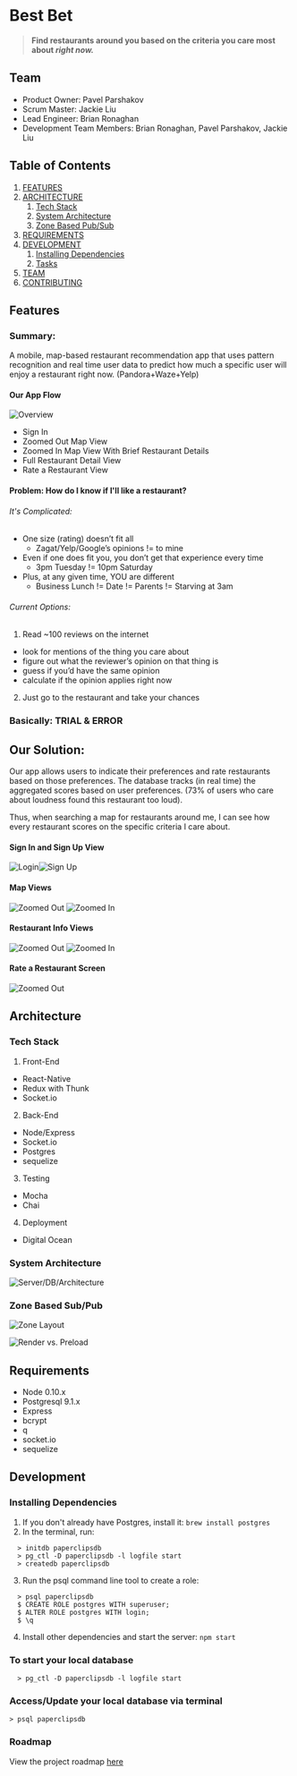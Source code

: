 # Best Bet

> **Find restaurants around you based on the criteria you care most about _right now._**


## Team

- Product Owner: Pavel Parshakov
- Scrum Master: Jackie Liu
- Lead Engineer: Brian Ronaghan
- Development Team Members: Brian Ronaghan, Pavel Parshakov, Jackie Liu

## Table of Contents

1. [FEATURES](#Features)
1. [ARCHITECTURE](#architecture)
    1. [Tech Stack](#tech-stack)
    1. [System Architecture](#system-architecture)
    1. [Zone Based Pub/Sub](#zone-based-pub-sub)
1. [REQUIREMENTS](#requirements)
1. [DEVELOPMENT](#development)
    1. [Installing Dependencies](#installing-dependencies)
    1. [Tasks](#tasks)
1. [TEAM](#team)
1. [CONTRIBUTING](#contributing)

## Features

### Summary:
A mobile, map-based restaurant recommendation app that uses pattern recognition and real time user data to predict how much a specific user will enjoy a restaurant right now. (Pandora+Waze+Yelp)

#### Our App Flow

![Overview](https://raw.githubusercontent.com/paperclips/paperclips/master/screenshots/bestBetMockScreens.png "Overview")

- Sign In
- Zoomed Out Map View
- Zoomed In Map View With Brief Restaurant Details
- Full Restaurant Detail View
- Rate a Restaurant View

#### Problem: How do I know if I'll like a restaurant?

###### It's Complicated:
- One size (rating) doesn’t fit all
  - Zagat/Yelp/Google’s opinions != to mine
- Even if one does fit you, you don’t get that experience every time
  - 3pm Tuesday != 10pm Saturday
- Plus, at any given time, YOU are different
  - Business Lunch != Date != Parents != Starving at 3am

###### Current Options:
1. Read ~100 reviews on the internet
  - look for mentions of the thing you care about
  - figure out what the reviewer’s opinion on that thing is
  - guess if you’d have the same opinion
  - calculate if the opinion applies right now
2. Just go to the restaurant and take your chances

### Basically: TRIAL & ERROR

## Our Solution:
Our app allows users to indicate their preferences and rate restaurants based on those preferences. The database tracks (in real time) the aggregated scores based on user preferences. (73% of users who care about loudness found this restaurant too loud).

Thus, when searching a map for restaurants around me, I can see how every restaurant scores on the specific criteria I care about.

#### Sign In and Sign Up View

![Login](https://raw.githubusercontent.com/paperclips/bestBet/master/screenshots/login.jpg "Login Screen")![Sign Up](https://raw.githubusercontent.com/paperclips/bestBet/master/screenshots/signup.jpg "Sign Up")

#### Map Views

 ![Zoomed Out](https://raw.githubusercontent.com/paperclips/bestBet/master/screenshots/zoomedOut.jpg "Zoomed Out") ![Zoomed In](https://raw.githubusercontent.com/paperclips/bestBet/master/screenshots/zoomedIn.jpg "Zoomed In")

#### Restaurant Info Views

![Zoomed Out](https://raw.githubusercontent.com/paperclips/bestBet/master/screenshots/briefDetails.jpg "Zoomed Out") ![Zoomed In](https://raw.githubusercontent.com/paperclips/bestBet/master/screenshots/fullDetails.jpg "Zoomed In")

#### Rate a Restaurant Screen
![Zoomed Out](https://raw.githubusercontent.com/paperclips/bestBet/master/screenshots/rateScreen.jpg "Rating Screen")

## Architecture

### Tech Stack

1) Front-End
- React-Native  
- Redux with Thunk
- Socket.io

2) Back-End
- Node/Express
- Socket.io
- Postgres
- sequelize

3) Testing
- Mocha
- Chai

4) Deployment
- Digital Ocean

### System Architecture

![Server/DB/Architecture](https://raw.githubusercontent.com/paperclips/bestBet/master/screenshots/architecture.jpg "Architecture")

### Zone Based Sub/Pub

![Zone Layout](https://raw.githubusercontent.com/paperclips/bestBet/master/screenshots/zoneSystem.jpg "Zone Layout")

![Render vs. Preload](https://raw.githubusercontent.com/paperclips/bestBet/master/screenshots/zoneRendering.jpg "Render vs. Preload")

## Requirements

- Node 0.10.x
- Postgresql 9.1.x
- Express
- bcrypt
- q
- socket.io
- sequelize

## Development

### Installing Dependencies

  1. If you don't already have Postgres, install it: `brew install postgres`
  2. In the terminal, run:

  ```
    > initdb paperclipsdb
    > pg_ctl -D paperclipsdb -l logfile start
    > createdb paperclipsdb
  ```

  3. Run the psql command line tool to create a role:

  ```
    > psql paperclipsdb
    $ CREATE ROLE postgres WITH superuser;
    $ ALTER ROLE postgres WITH login;
    $ \q
  ```

  4. Install other dependencies and start the server: `npm start`


### To start your local database

```
  > pg_ctl -D paperclipsdb -l logfile start
```

### Access/Update your local database via terminal

  ```
  > psql paperclipsdb
  ```

### Roadmap

View the project roadmap [here](https://waffle.io/paperclips/paperclips)
